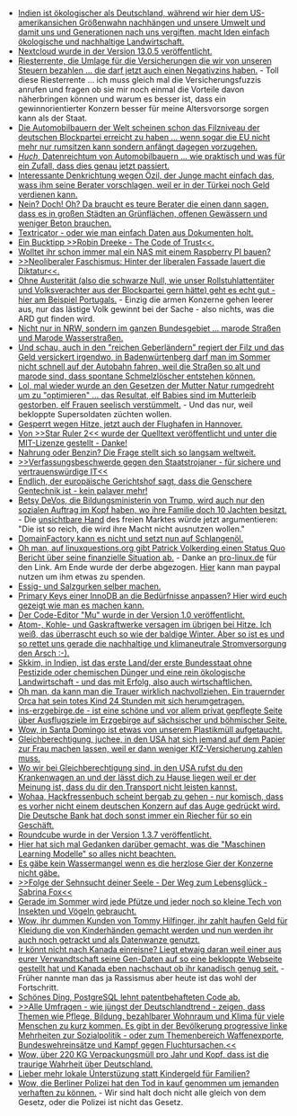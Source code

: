 * [Indien ist ökologischer als Deutschland, während wir hier dem US-amerikansichen Größenwahn nachhängen und unsere Umwelt und damit uns und Generationen nach uns vergiften, macht Iden einfach ökologische und nachhaltige Landwirtschaft.](https://netzfrauen.org/2018/07/23/organic-2/)
* [Nextcloud wurde in der Version 13.0.5 veröffentlicht.](https://nextcloud.com/blog/nextcloud-13.0.5-and-12.0.10-secure-and-stabilize-your-server/)
* [Riesterrente, die Umlage für die Versicherungen die wir von unseren Steuern bezahlen ... die darf jetzt auch einen Negativzins haben.](https://www.neopresse.com/gesellschaft/fakten-zur-neuen-armut-in-deutschland-der-negative-staats-riesterzins/) - Toll diese Riesterrente ... ich muss gleich mal die Versicherungsfuzzis anrufen und fragen ob sie mir noch einmal die Vorteile davon näherbringen können und warum es besser ist, dass ein gewinnorientierter Konzern besser für meine Altersvorsorge sorgen kann als der Staat.
* [Die Automobilbauern der Welt scheinen schon das Filzniveau der deutschen Blockpartei erreicht zu haben ... wenn sogar die EU nicht mehr nur rumsitzen kann sondern anfängt dagegen vorzugehen.](https://www.neopresse.com/umwelt/diesel-skandal-koennte-sich-zum-abgas-skandal-ausweiten-absprachen-zwischen-den-herstellern/)
* [*Huch*, Datenreichtum von Automobilbauern ... wie praktisch und was für ein Zufall, dass dies genau jetzt passiert.](https://blog.fefe.de/?ts=a5a885c9)
* [Interessante Denkrichtung wegen Özil, der Junge macht einfach das, wass ihm seine Berater vorschlagen, weil er in der Türkei noch Geld verdienen kann.](https://blog.fefe.de/?ts=a5a88af2)
* [Nein? Doch! Oh? Da braucht es teure Berater die einen dann sagen, dass es in großen Städten an Grünflächen, offenen Gewässern und weniger Beton brauchen.](http://www.sonnenseite.com/de/umwelt/so-passen-sich-staedte-an-die-hitze-an.html)
* [Textricator - oder wie man einfach Daten aus Dokumenten holt.](https://opensource.com/article/18/7/textricator)
* [Ein Bucktipp >>Robin Dreeke - The Code of Trust<<.](https://opensource.com/open-organization/18/7/code-of-trust)
* [Wolltet ihr schon immer mal ein NAS mit einem Raspberry PI bauen?](https://opensource.com/article/18/7/network-attached-storage-Raspberry-Pi)
* [>>Neoliberaler Faschismus: Hinter der liberalen Fassade lauert die Diktatur<<.](https://npr.news.eulu.info/2018/07/24/neoliberaler-faschismus-hinter-der-liberalen-fassade-lauert-die-diktatur/)
* [Ohne Austerität (also die schwarze Null, wie unser Rollstuhlattentäter und Volksverachter aus der Blockpartei gern hätte) geht es echt gut - hier am Beispiel Portugals.](https://blog.fefe.de/?ts=a5a9d423) - Einzig die armen Konzerne gehen leerer aus, nur das lästige Volk gewinnt bei der Sache - also nichts, was die ARD gut finden wird.
* [Nicht nur in NRW, sondern im ganzen Bundesgebiet ... marode Straßen und Marode Wasserstraßen.](https://blog.fefe.de/?ts=a5a9ed74)
* [Und schau, auch in den "reichen Geberländern" regiert der Filz und das Geld versickert irgendwo, in Badenwürtenberg darf man im Sommer nicht schnell auf der Autobahn fahren, weil die Straßen so alt und marode sind, dass spontane Schmelzlöscher entstehen können.](https://blog.fefe.de/?ts=a5a9ebd8)
* [Lol, mal wieder wurde an den Gesetzen der Mutter Natur rumgedreht um zu "optimieren" ... das Resultat, elf Babies sind im Mutterleib gestorben, elf Frauen seelisch verstümmelt.](https://blog.fefe.de/?ts=a5a9e897) - Und das nur, weil bekloppte Supersoldaten züchten wollen.
* [Gesperrt wegen Hitze, jetzt auch der Flughafen in Hannover.](https://blog.fefe.de/?ts=a5a9bf8f)
* [Von >>Star Ruler 2<< wurde der Quelltext veröffentlicht und unter die MIT-Lizenze gestellt - Danke!](https://www.pro-linux.de/news/1/26124/star-ruler-2-im-quellcode-ver%C3%B6ffentlicht.html)
* [Nahrung oder Benzin? Die Frage stellt sich so langsam weltweit.](https://netzfrauen.org/2018/07/25/getreide/)
* [>>Verfassungsbeschwerde gegen den Staatstrojaner - für sichere und vertrauenswürdige IT<<](https://aktion.digitalcourage.de/kein-staatstrojaner)
* [Endlich, der europäische Gerichtshof sagt, dass die Genschere Gentechnik ist - kein palaver mehr!](http://www.sonnenseite.com/de/politik/wichtiges-urteil-genscheren-sind-gentechnik.html)
* [Betsy DeVos, die Bildungsministerin von Trump, wird auch nur den sozialen Auftrag im Kopf haben, wo ihre Familie doch 10 Jachten besitzt.](https://blog.fefe.de/?ts=a5a7056f) - Die [unsichtbare Hand](https://de.wikipedia.org/wiki/Unsichtbare_Hand) des freien Marktes würde jetzt argumentieren: "Die ist so reich, die wird ihre Macht nicht ausnutzen wollen."
* [DomainFactory kann es nicht und setzt nun auf Schlangenöl.](https://blog.fefe.de/?ts=a5a71041)
* [Oh man, auf linuxquestions.org gibt Patrick Volkerding einen Status Quo Bericht über seine finanzielle Situation ab.](https://www.linuxquestions.org/questions/slackware-14/donating-to-slackware-4175634729/#post5882751) - Danke an [pro-linux.de](https://www.pro-linux.de/news/1/26132/patrick-volkerding-in-finanziellen-schwierigkeiten.html) für den Link. Am Ende wurde der derbe abgezogen. [Hier](https://www.linuxquestions.org/questions/slackware-14/donating-to-slackware-4175634729/page11.html#post5883695) kann man paypal nutzen um ihm etwas zu spenden.
* [Essig- und Salzgurken selber machen.](https://www.smarticular.net/essiggurken-gewuerzgurken-salzgurken-einlegen-anleitung/)
* [Primary Keys einer InnoDB an die Bedürfnisse anpassen? Hier wird euch gezeigt wie man es machen kann.](https://www.percona.com/blog/2018/07/26/tuning-innodb-primary-keys/)
* [Der Code-Editor "Mu" wurde in der Version 1.0 veröffentlicht.](https://www.pro-linux.de/news/1/26134/code-editor-mu-in-version-10-vorgestellt.html)
* [Atom-, Kohle- und Gaskraftwerke versagen im übrigen bei Hitze. Ich weiß, das überrascht euch so wie der baldige Winter. Aber so ist es und so rettet uns gerade die nachhaltige und klimaneutrale Stromversorgung den Arsch :-).](https://blog.fefe.de/?ts=a5a4b1fb)
* [Skkim, in Indien, ist das erste Land/der erste Bundesstaat ohne Pestizide oder chemischen Dünger und eine rein ökologische Landwirtschaft - und das mit Erfolg, also auch wirtschaftlichen.](http://www.sonnenseite.com/de/zukunft/der-erste-bio-staat-der-welt-sikkim.html)
* [Oh man, da kann man die Trauer wirklich nachvollziehen. Ein trauernder Orca hat sein totes Kind 24 Stunden mit sich herumgetragen.](https://netzfrauen.org/2018/07/27/orca/)
* [ins-erzgebirge.de - ist eine schöne und vor allem privat gepflegte Seite über Ausflugsziele im Erzgebirge auf sächsischer und böhmischer Seite.](http://www.ins-erzgebirge.de/)
* [Wow, in Santa Domingo ist etwas von unserem Plastikmüll aufgetaucht.](https://netzfrauen.org/2018/07/27/plastic-4/)
* [Gleichberechtigung, juchee, in den USA hat sich jemand auf dem Papier zur Frau machen lassen, weil er dann weniger KfZ-Versicherung zahlen muss.](https://blog.fefe.de/?ts=a5a507d4)
* [Wo wir bei Gleichberechtigung sind, in den USA rufst du den Krankenwagen an und der lässt dich zu Hause liegen weil er der Meinung ist, dass du dir den Transport nicht leisten kannst.](https://blog.fefe.de/?ts=a5a50512)
* [Wohaa, Hackfressenbuch scheint bergab zu gehen - nur komisch, dass es vorher nicht einem deutschen Konzern auf das Auge gedrückt wird. Die Deutsche Bank hat doch sonst immer ein Riecher für so ein Geschäft.](https://blog.fefe.de/?ts=a5a579d0)
* [Roundcube wurde in der Version 1.3.7 veröffentlicht.](https://roundcube.net/news/2018/07/27/update-1.3.7-released)
* [Hier hat sich mal Gedanken darüber gemacht, was die "Maschinen Learning Modelle" so alles nicht beachten.](https://lwn.net/Articles/761141)
* [Es gäbe kein Wassermangel wenn es die herzlose Gier der Konzerne nicht gäbe.](https://www.neopresse.com/gesellschaft/wasser-die-wahrheit-ueber-den-riesenmangel/)
* [>>Folge der Sehnsucht deiner Seele - Der Weg zum Lebensglück - Sabrina Fox<<](https://www.welt-im-wandel.tv/video/folge-der-sehnsucht-deiner-seele-der-weg-zum-lebensglueck-sabrina-fox/)
* [Gerade im Sommer wird jede Pfütze und jeder noch so kleine Tech von Insekten und Vögeln gebraucht.](https://www.smarticular.net/miniteich-anlegen-balkon-anleitung-zinkwanne-bienen/)
* [Wow, ihr dummen Kunden von Tommy Hilfinger, ihr zahlt haufen Geld für Kleidung die von Kinderhänden gemacht werden und nun werden ihr auch noch getrackt und als Datenwanze genutzt.](https://blog.fefe.de/?ts=a5a5d6c0)
* [Ir könnt nicht nach Kanada einreisne? Liegt etwaig daran weil einer aus eurer Verwandtschaft seine Gen-Daten auf so eine bekloppte Webseite gestellt hat und Kanada eben nachschaut ob ihr kanadisch genug seit.](https://blog.fefe.de/?ts=a5a5d1e9) - Früher nannte man das ja Rassismus aber heute ist das wohl der Fortschritt.
* [Schönes Ding, PostgreSQL lehnt patentbehafteten Code ab.](https://www.pro-linux.de/news/1/26136/postgresql-lehnt-patentbehafteten-code-ab.html)
* [>>Alle Umfragen - wie jüngst der Deutschlandtrend - zeigen, dass Themen wie Pflege, Bildung, bezahlbarer Wohnraum und Klima für viele Menschen zu kurz kommen. Es gibt in der Bevölkerung progressive linke Mehrheiten zur Sozialpolitik - oder zum Themenbereich Waffenexporte, Bundeswehreinsätze und Kampf gegen Fluchtursachen.<<](https://www.maskenfall.de/?p=12732)
* [Wow, über 220 KG Verpackungsmüll pro Jahr und Kopf, dass ist die traurige Wahrheit über Deutschland.](http://www.sonnenseite.com/de/umwelt/verpackungsverbrauch-in-deutschland-weiterhin-sehr-hoch.html)
* [Lieber mehr lokale Ünterstüzung statt Kindergeld für Familien?](https://www.neopresse.com/europa/eu-konstruktion-betrug-oder-fair-der-kindergeldtourismus/)
* [Wow, die Berliner Polizei hat den Tod in kauf genommen um jemanden verhaften zu können.](https://blog.fefe.de/?ts=a5a2b4f1) - Wir sind halt doch nicht alle gleich von dem Gesetz, oder die Polizei ist nicht das Gesetz.
